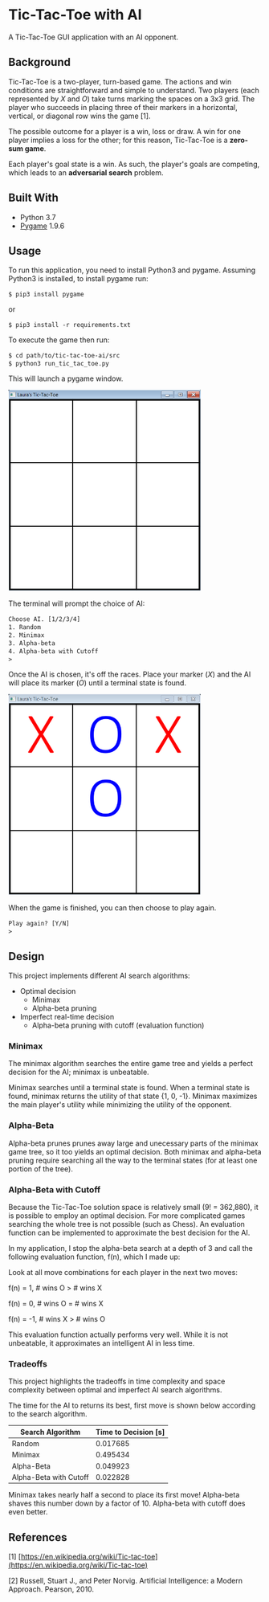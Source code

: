 # Tic-Tac-Toe with AI

A Tic-Tac-Toe GUI application with an AI opponent.

## Background

Tic-Tac-Toe is a two-player, turn-based game. The actions and win conditions are straightforward and simple to understand. Two players (each represented by *X* and *O*) take turns marking the spaces on a 3x3 grid. The player who succeeds in placing three of their markers in a horizontal, vertical, or diagonal row wins the game [1].

The possible outcome for a player is a win, loss or draw. A win for one player implies a loss for the other; for this reason, Tic-Tac-Toe is a **zero-sum game**.

Each player's goal state is a win. As such, the player's goals are competing, which leads to an **adversarial search** problem.

## Built With

* Python 3.7
* [Pygame](https://www.pygame.org/) 1.9.6


## Usage

To run this application, you need to install Python3 and pygame. Assuming Python3 is installed, to install pygame run:

```
$ pip3 install pygame
```

or

```
$ pip3 install -r requirements.txt
```

To execute the game then run:

```
$ cd path/to/tic-tac-toe-ai/src
$ python3 run_tic_tac_toe.py
```

This will launch a pygame window.

<img src="images/Board_1.png" height="400">

The terminal will prompt the choice of AI:

```
Choose AI. [1/2/3/4]
1. Random
2. Minimax
3. Alpha-beta
4. Alpha-beta with Cutoff
>
```

Once the AI is chosen, it's off the races. Place your marker (*X*) and the AI will place its marker (*O*) until a terminal state is found.

<img src="images/Board_2.png" height="400">

When the game is finished, you can then choose to play again.

```
Play again? [Y/N]
>
```

## Design

This project implements different AI search algorithms:
* Optimal decision
    * Minimax
    * Alpha-beta pruning
* Imperfect real-time decision
    * Alpha-beta pruning with cutoff (evaluation function)

### Minimax

The minimax algorithm searches the entire game tree and yields a perfect decision for the AI; minimax is unbeatable.

Minimax searches until a terminal state is found. When a terminal state is found, minimax returns the utility of that state {1, 0, -1}. Minimax maximizes the main player's utility while minimizing the utility of the opponent.

### Alpha-Beta

Alpha-beta prunes prunes away large and unecessary parts of the minimax game tree, so it too yields an optimal decision. Both minimax and alpha-beta pruning require searching all the way to the terminal states (for at least one portion of the tree).

### Alpha-Beta with Cutoff

Because the Tic-Tac-Toe solution space is relatively small (9! = 362,880), it is possible to employ an optimal decision. For more complicated games searching the whole tree is not possible (such as Chess). An evaluation function can be implemented to approximate the best decision for the AI.

In my application, I stop the alpha-beta search at a depth of 3 and call the following evaluation function, f(n), which I made up:

Look at all move combinations for each player in the next two moves:

f(n) = 1, # wins O > # wins X

f(n) = 0, # wins O = # wins X

f(n) = -1, # wins X > # wins O

This evaluation function actually performs very well. While it is not unbeatable, it approximates an intelligent AI in less time.

### Tradeoffs

This project highlights the tradeoffs in time complexity and space complexity between optimal and imperfect AI search algorithms.

The time for the AI to returns its best, first move is shown below according to the search algorithm.

| Search Algorithm       | Time to Decision [s] |
|------------------------|----------------------|
| Random                 | 0.017685             |
| Minimax                | 0.495434             |
| Alpha-Beta             | 0.049923             |
| Alpha-Beta with Cutoff | 0.022828             |


Minimax takes nearly half a second to place its first move! Alpha-beta shaves this number down by a factor of 10. Alpha-beta with cutoff does even better.

## References

[1] [https://en.wikipedia.org/wiki/Tic-tac-toe](https://en.wikipedia.org/wiki/Tic-tac-toe)

[2] Russell, Stuart J., and Peter Norvig. Artificial Intelligence: a Modern Approach. Pearson, 2010.

